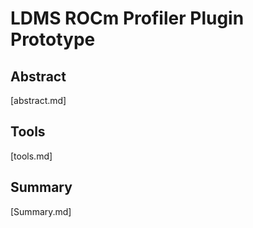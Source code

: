 # LDMS ROCm Profiler Plugin Prototype

## Abstract

[abstract.md] 

## Tools
[tools.md]

## Summary
[Summary.md]
